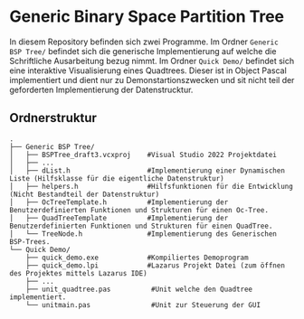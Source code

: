 # Generic Binary Space Partition Tree

In diesem Repository befinden sich zwei Programme. Im Ordner ```Generic BSP Tree/``` befindet sich die generische Implementierung auf welche die Schriftliche Ausarbeitung bezug nimmt. Im Ordner ```Quick Demo/``` befindet sich eine interaktive Visualisierung eines Quadtrees. Dieser ist in Object Pascal implementiert und dient nur zu Demonstartionszwecken und sit nicht teil der geforderten Implementierung der Datenstrucktur.

## Ordnerstruktur

    .
    ├── Generic BSP Tree/
    │   ├── BSPTree_draft3.vcxproj    #Visual Studio 2022 Projektdatei
    │   ├── ...
    │   ├── dList.h                   #Implementierung einer Dynamischen Liste (Hilfsklasse für die eigentliche Datenstruktur)
    │   ├── helpers.h                 #Hilfsfunktionen für die Entwicklung (Nicht Bestandteil der Datenstruktur)
    │   ├── OcTreeTemplate.h          #Implementierung der Benutzerdefinierten Funktionen und Strukturen für einen Oc-Tree.
    │   ├── QuadTreeTemplate          #Implementierung der Benutzerdefinierten Funktionen und Strukturen für einen QuadTree.
    │   └── TreeNode.h                #Implementierung des Generischen BSP-Trees.
    └── Quick Demo/
        ├── quick_demo.exe            #Kompiliertes Demoprogram
        ├── quick_demo.lpi            #Lazarus Projekt Datei (zum öffnen des Projektes mittels Lazarus IDE)
        ├── ...
        ├── unit_quadtree.pas          #Unit welche den Quadtree implementiert.
        └── unitmain.pas               #Unit zur Steuerung der GUI